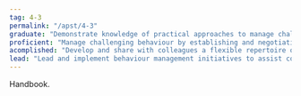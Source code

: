 ```yaml
---
tag: 4-3
permalink: "/apst/4-3"
graduate: "Demonstrate knowledge of practical approaches to manage challenging behaviour."
proficient: "Manage challenging behaviour by establishing and negotiating clear expectations with students and address discipline issues promptly, fairly and respectfully."
acomplished: "Develop and share with colleagues a flexible repertoire of behaviour management strategies using expert knowledge and workplace experience."
lead: "Lead and implement behaviour management initiatives to assist colleagues to broaden their range of strategies."
---
```

Handbook.